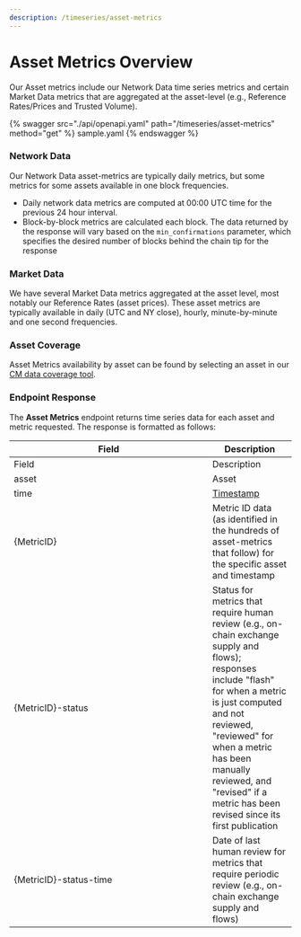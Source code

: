 ```yaml
---
description: /timeseries/asset-metrics
---
```


# Asset Metrics Overview

Our Asset metrics include our Network Data time series metrics and certain Market Data metrics that are aggregated at the asset-level (e.g., Reference Rates/Prices and Trusted Volume).&#x20;

{% swagger src="./api/openapi.yaml" path="/timeseries/asset-metrics" method="get" %} sample.yaml {% endswagger %}

### Network Data

Our Network Data asset-metrics are typically daily metrics, but some metrics for some assets available in one block frequencies. &#x20;

* Daily network data metrics are computed at 00:00 UTC time for the previous 24 hour interval.  &#x20;
* Block-by-block metrics are calculated each block. The data returned by the response will vary based on the `min_confirmations` parameter, which specifies the desired number of blocks behind the chain tip for the response

### Market Data

We have several Market Data metrics aggregated at the asset level, most notably our Reference Rates (asset prices).  These asset metrics are typically available in daily (UTC and NY close), hourly, minute-by-minute and one second frequencies. &#x20;

### Asset Coverage

Asset Metrics availability by asset can be found by selecting an asset in our [CM data coverage tool](https://coverage.coinmetrics.io/assets).&#x20;

### Endpoint Response

The **Asset Metrics** endpoint returns time series data for each asset and metric requested.  The response is formatted as follows:

<table data-header-hidden><thead><tr><th width="338.5">Field</th><th>Description</th></tr></thead><tbody><tr><td>Field</td><td>Description</td></tr><tr><td>asset</td><td>Asset</td></tr><tr><td>time</td><td><a href="../api.md#timestamps">Timestamp</a></td></tr><tr><td>{MetricID}</td><td>Metric ID data (as identified in the hundreds of asset-metrics that follow) for the specific asset and timestamp </td></tr><tr><td>{MetricID}-status</td><td>Status for metrics that require human review (e.g., on-chain exchange supply and flows); responses include "flash" for when a metric is just computed and not reviewed, "reviewed" for when a metric has been manually reviewed, and "revised" if a metric has been revised since its first publication </td></tr><tr><td>{MetricID}-status-time</td><td>Date of last human review for metrics that require periodic review (e.g., on-chain exchange supply and flows)</td></tr></tbody></table>

